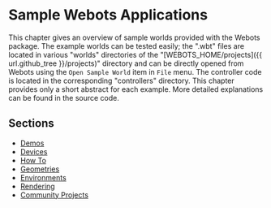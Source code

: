 # Sample Webots Applications

This chapter gives an overview of sample worlds provided with the Webots package.
The example worlds can be tested easily; the ".wbt" files are located in various "worlds" directories of the "[WEBOTS\_HOME/projects]({{ url.github_tree }}/projects)" directory and can be directly opened from Webots using the `Open Sample World` item in `File` menu.
The controller code is located in the corresponding "controllers" directory.
This chapter provides only a short abstract for each example.
More detailed explanations can be found in the source code.

## Sections

- [Demos](samples-demos.md)
- [Devices](samples-devices.md)
- [How To](samples-howto.md)
- [Geometries](samples-geometries.md)
- [Environments](samples-environments.md)
- [Rendering](samples-rendering.md)
- [Community Projects](samples-community-projects.md)
